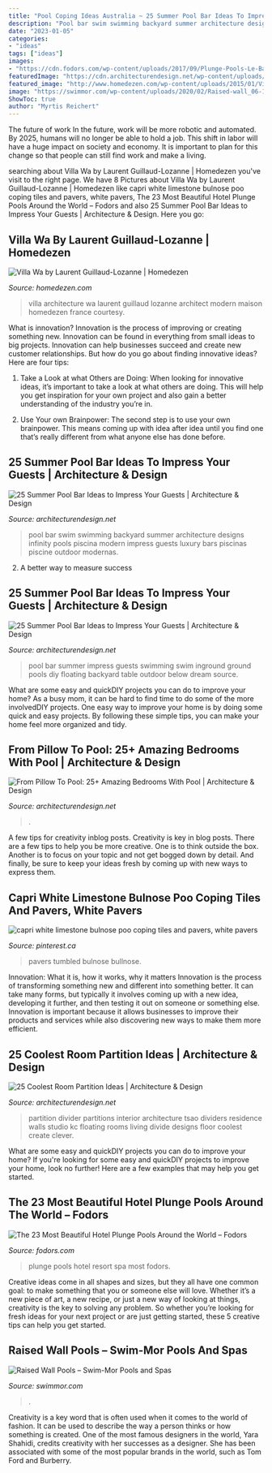 ```yaml
---
title: "Pool Coping Ideas Australia ~ 25 Summer Pool Bar Ideas To Impress Your Guests"
description: "Pool bar swim swimming backyard summer architecture designs infinity pools piscina modern impress guests luxury bars piscinas piscine outdoor modernas"
date: "2023-01-05"
categories:
- "ideas"
tags: ["ideas"]
images:
- "https://cdn.fodors.com/wp-content/uploads/2017/09/Plunge-Pools-Le-Barthelemy-Resort-Spa.jpg"
featuredImage: "https://cdn.architecturendesign.net/wp-content/uploads/2014/09/Summer-Pool-Bar-Ideas-24.jpg"
featured_image: "http://www.homedezen.com/wp-content/uploads/2015/01/Villa-Wa-by-Laurent-Guillaud-Lozanne-20.jpg"
image: "https://swimmor.com/wp-content/uploads/2020/02/Raised-wall_06-1000x500-1000x500-1.jpg"
ShowToc: true
author: "Myrtis Reichert"
---
```



The future of work
In the future, work will be more robotic and automated. By 2025, humans will no longer be able to hold a job. This shift in labor will have a huge impact on society and economy. It is important to plan for this change so that people can still find work and make a living.

	

		
searching about Villa Wa by Laurent Guillaud-Lozanne | Homedezen you've visit to the right page. We have 8 Pictures about Villa Wa by Laurent Guillaud-Lozanne | Homedezen like capri white limestone bulnose poo coping tiles and pavers, white pavers, The 23 Most Beautiful Hotel Plunge Pools Around the World – Fodors and also 25 Summer Pool Bar Ideas to Impress Your Guests | Architecture &amp; Design. Here you go:
		
    
## Villa Wa By Laurent Guillaud-Lozanne | Homedezen

<img loading=lazy src="http://www.homedezen.com/wp-content/uploads/2015/01/Villa-Wa-by-Laurent-Guillaud-Lozanne-20.jpg" onerror="this.onerror=null;this.src='https://tse3.mm.bing.net/th?id=OIP.2vW4yhvcFW1UQiy6ULrQ-AHaE8&amp;pid=15.1';" alt="Villa Wa by Laurent Guillaud-Lozanne | Homedezen">

_Source: homedezen.com_

>villa architecture wa laurent guillaud lozanne architect modern maison homedezen france courtesy. 

	

What is innovation?
Innovation is the process of improving or creating something new. Innovation can be found in everything from small ideas to big projects. Innovation can help businesses succeed and create new customer relationships. But how do you go about finding innovative ideas? Here are four tips:
1. Take a Look at what Others are Doing: When looking for innovative ideas, it’s important to take a look at what others are doing. This will help you get inspiration for your own project and also gain a better understanding of the industry you’re in.

2. Use Your own Brainpower: The second step is to use your own brainpower. This means coming up with idea after idea until you find one that’s really different from what anyone else has done before.


    
## 25 Summer Pool Bar Ideas To Impress Your Guests | Architecture &amp; Design

<img loading=lazy src="https://cdn.architecturendesign.net/wp-content/uploads/2014/09/Summer-Pool-Bar-Ideas-24.jpg" onerror="this.onerror=null;this.src='https://tse3.mm.bing.net/th?id=OIP.DUKI0i_PCTIhfq9S3q6awwHaE8&amp;pid=15.1';" alt="25 Summer Pool Bar Ideas to Impress Your Guests | Architecture &amp; Design">

_Source: architecturendesign.net_

>pool bar swim swimming backyard summer architecture designs infinity pools piscina modern impress guests luxury bars piscinas piscine outdoor modernas. 

	

2. A better way to measure success

    
## 25 Summer Pool Bar Ideas To Impress Your Guests | Architecture &amp; Design

<img loading=lazy src="http://cdn.architecturendesign.net/wp-content/uploads/2014/09/Summer-Pool-Bar-Ideas-18.jpg" onerror="this.onerror=null;this.src='https://tse2.mm.bing.net/th?id=OIP.KT0BSbNidDubKRx8CFwXNAHaF7&amp;pid=15.1';" alt="25 Summer Pool Bar Ideas to Impress Your Guests | Architecture &amp; Design">

_Source: architecturendesign.net_

>pool bar summer impress guests swimming swim inground ground pools diy floating backyard table outdoor below dream source. 

	

What are some easy and quickDIY projects you can do to improve your home?
As a busy mom, it can be hard to find time to do some of the more involvedDIY projects. One easy way to improve your home is by doing some quick and easy projects. By following these simple tips, you can make your home feel more organized and tidy.

    
## From Pillow To Pool: 25+ Amazing Bedrooms With Pool | Architecture &amp; Design

<img loading=lazy src="https://cdn.architecturendesign.net/wp-content/uploads/2015/01/AD-PoolBedroom-26.jpg" onerror="this.onerror=null;this.src='https://tse2.mm.bing.net/th?id=OIP.0sAoZifDtjvxg9HM6xWhpAHaE7&amp;pid=15.1';" alt="From Pillow To Pool: 25+ Amazing Bedrooms With Pool | Architecture &amp; Design">

_Source: architecturendesign.net_

>. 

	

A few tips for creativity inblog posts.
Creativity is key in blog posts. There are a few tips to help you be more creative. One is to think outside the box. Another is to focus on your topic and not get bogged down by detail. And finally, be sure to keep your ideas fresh by coming up with new ways to express them.

    
## Capri White Limestone Bulnose Poo Coping Tiles And Pavers, White Pavers

<img loading=lazy src="https://i.pinimg.com/736x/58/f0/07/58f007276351a8c758925868f0cdec1b.jpg" onerror="this.onerror=null;this.src='https://tse3.mm.bing.net/th?id=OIP.HmSOHKM0Nj7276oZccEeHAAAAA&amp;pid=15.1';" alt="capri white limestone bulnose poo coping tiles and pavers, white pavers">

_Source: pinterest.ca_

>pavers tumbled bulnose bullnose. 

	

Innovation: What it is, how it works, why it matters
Innovation is the process of transforming something new and different into something better. It can take many forms, but typically it involves coming up with a new idea, developing it further, and then testing it out on someone or something else. Innovation is important because it allows businesses to improve their products and services while also discovering new ways to make them more efficient.

    
## 25 Coolest Room Partition Ideas | Architecture &amp; Design

<img loading=lazy src="https://cdn.architecturendesign.net/wp-content/uploads/2014/08/559.jpg" onerror="this.onerror=null;this.src='https://tse3.mm.bing.net/th?id=OIP.ezvH4qoRj1glBCBnrbwgYgHaLH&amp;pid=15.1';" alt="25 Coolest Room Partition Ideas | Architecture &amp; Design">

_Source: architecturendesign.net_

>partition divider partitions interior architecture tsao dividers residence walls studio kc floating rooms living divide designs floor coolest create clever. 

	

What are some easy and quickDIY projects you can do to improve your home?
If you're looking for some easy and quickDIY projects to improve your home, look no further! Here are a few examples that may help you get started.

    
## The 23 Most Beautiful Hotel Plunge Pools Around The World – Fodors

<img loading=lazy src="https://cdn.fodors.com/wp-content/uploads/2017/09/Plunge-Pools-Le-Barthelemy-Resort-Spa.jpg" onerror="this.onerror=null;this.src='https://tse3.mm.bing.net/th?id=OIP.BbcCKBSSnX_J2IV3MY6qGwHaE8&amp;pid=15.1';" alt="The 23 Most Beautiful Hotel Plunge Pools Around the World – Fodors">

_Source: fodors.com_

>plunge pools hotel resort spa most fodors. 

	

Creative ideas come in all shapes and sizes, but they all have one common goal: to make something that you or someone else will love. Whether it’s a new piece of art, a new recipe, or just a new way of looking at things, creativity is the key to solving any problem. So whether you’re looking for fresh ideas for your next project or are just getting started, these 5 creative tips can help you get started.

    
## Raised Wall Pools – Swim-Mor Pools And Spas

<img loading=lazy src="https://swimmor.com/wp-content/uploads/2020/02/Raised-wall_06-1000x500-1000x500-1.jpg" onerror="this.onerror=null;this.src='https://tse2.mm.bing.net/th?id=OIP.aRreW8qhxJqhSnTYZnKEYgHaDt&amp;pid=15.1';" alt="Raised Wall Pools – Swim-Mor Pools and Spas">

_Source: swimmor.com_

>. 

	

Creativity is a key word that is often used when it comes to the world of fashion. It can be used to describe the way a person thinks or how something is created. One of the most famous designers in the world, Yara Shahidi, credits creativity with her successes as a designer. She has been associated with some of the most popular brands in the world, such as Tom Ford and Burberry.

